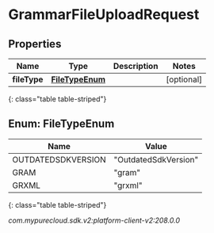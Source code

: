 # GrammarFileUploadRequest


## Properties

| Name | Type | Description | Notes |
| ------------ | ------------- | ------------- | ------------- |
| **fileType** | [**FileTypeEnum**](#Enum--FileTypeEnum) |  |  [optional] |
{: class="table table-striped"}


## Enum: FileTypeEnum

| Name | Value |
| ---- | ----- |
| OUTDATEDSDKVERSION | &quot;OutdatedSdkVersion&quot; | 
| GRAM | &quot;gram&quot; | 
| GRXML | &quot;grxml&quot; | 
{: class="table table-striped"}




_com.mypurecloud.sdk.v2:platform-client-v2:208.0.0_
